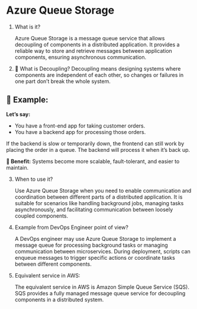 # Azure Queue Storage

1. What is it?

    Azure Queue Storage is a message queue service that allows decoupling of components in a distributed application.
    It provides a reliable way to store and retrieve messages between application components, ensuring asynchronous communication.

2. 🔗 What is Decoupling?
Decoupling means designing systems where components are independent of each other, so changes or failures in one part don’t break the whole system.

## 🔁 Example:
**Let’s say:**
* You have a front-end app for taking customer orders.
* You have a backend app for processing those orders.

If the backend is slow or temporarily down, the frontend can still work by placing the order in a queue. The backend will process it when it’s back up.

**🎯 Benefit:**
Systems become more scalable, fault-tolerant, and easier to maintain.

3. When to use it?

    Use Azure Queue Storage when you need to enable communication and coordination between different parts of a distributed application.
    It is suitable for scenarios like handling background jobs, managing tasks asynchronously, and facilitating communication between loosely coupled components.

4. Example from DevOps Engineer point of view?

    A DevOps engineer may use Azure Queue Storage to implement a message queue for processing background tasks or managing communication between microservices.
    During deployment, scripts can enqueue messages to trigger specific actions or coordinate tasks between different components.

5. Equivalent service in AWS:

    The equivalent service in AWS is Amazon Simple Queue Service (SQS). SQS provides a fully managed message queue service for decoupling components in a distributed system.
